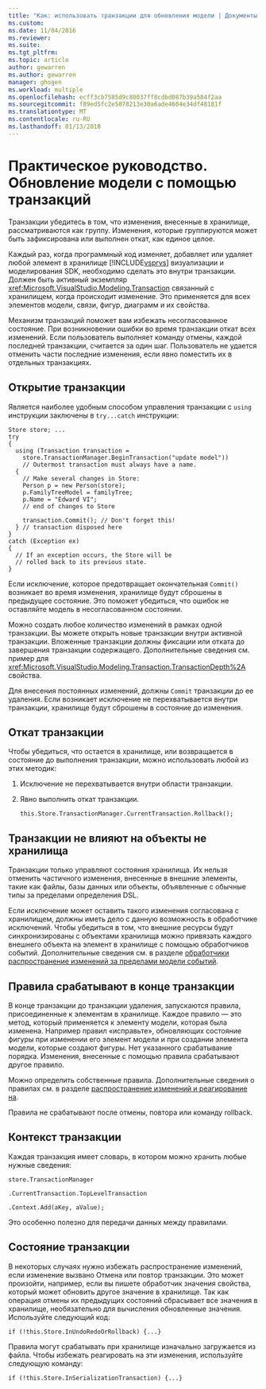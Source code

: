```yaml
---
title: "Как: использовать транзакции для обновления модели | Документы Microsoft"
ms.custom: 
ms.date: 11/04/2016
ms.reviewer: 
ms.suite: 
ms.tgt_pltfrm: 
ms.topic: article
author: gewarren
ms.author: gewarren
manager: ghogen
ms.workload: multiple
ms.openlocfilehash: ecff3cb7585d9c80037ff8cdbd087b39a584f2aa
ms.sourcegitcommit: f89ed5fc2e5078213e30a6ade4604e34df48181f
ms.translationtype: MT
ms.contentlocale: ru-RU
ms.lasthandoff: 01/13/2018
---
```

# <a name="how-to-use-transactions-to-update-the-model"></a>Практическое руководство. Обновление модели с помощью транзакций
Транзакции убедитесь в том, что изменения, внесенные в хранилище, рассматриваются как группу. Изменения, которые группируются может быть зафиксирована или выполнен откат, как единое целое.  
  
 Каждый раз, когда программный код изменяет, добавляет или удаляет любой элемент в хранилище [!INCLUDE[vsprvs](../code-quality/includes/vsprvs_md.md)] визуализации и моделирования SDK, необходимо сделать это внутри транзакции. Должен быть активный экземпляр <xref:Microsoft.VisualStudio.Modeling.Transaction> связанный с хранилищем, когда происходит изменение. Это применяется для всех элементов модели, связи, фигур, диаграмм и их свойства.  
  
 Механизм транзакций поможет вам избежать несогласованное состояние. При возникновении ошибки во время транзакции откат всех изменений. Если пользователь выполняет команду отмены, каждой последней транзакции, считается за один шаг. Пользователь не удается отменить части последние изменения, если явно поместить их в отдельных транзакциях.  
  
## <a name="opening-a-transaction"></a>Открытие транзакции  
 Является наиболее удобным способом управления транзакции с `using` инструкции заключены в `try...catch` инструкции:  
  
```  
Store store; ...  
try  
{  
  using (Transaction transaction =  
    store.TransactionManager.BeginTransaction("update model"))  
    // Outermost transaction must always have a name.  
  {  
    // Make several changes in Store:  
    Person p = new Person(store);  
    p.FamilyTreeModel = familyTree;  
    p.Name = "Edward VI";  
    // end of changes to Store  
  
    transaction.Commit(); // Don't forget this!  
  } // transaction disposed here  
}  
catch (Exception ex)  
{  
  // If an exception occurs, the Store will be   
  // rolled back to its previous state.  
}  
```  
  
 Если исключение, которое предотвращает окончательная `Commit()` возникает во время изменения, хранилище будут сброшены в предыдущее состояние. Это поможет убедиться, что ошибок не оставляйте модель в несогласованном состоянии.  
  
 Можно создать любое количество изменений в рамках одной транзакции. Вы можете открыть новые транзакции внутри активной транзакции. Вложенные транзакции должны фиксации или отката до завершения транзакции содержащего. Дополнительные сведения см. пример для <xref:Microsoft.VisualStudio.Modeling.Transaction.TransactionDepth%2A> свойства.  
  
 Для внесения постоянных изменений, должны `Commit` транзакции до ее удаления. Если возникает исключение не перехватывается внутри транзакции, хранилище будут сброшены в состояние до изменения.  
  
## <a name="rolling-back-a-transaction"></a>Откат транзакции  
 Чтобы убедиться, что остается в хранилище, или возвращается в состояние до выполнения транзакции, можно использовать любой из этих методик:  
  
1.  Исключение не перехватывается внутри области транзакции.  
  
2.  Явно выполнить откат транзакции.  
  
    ```  
    this.Store.TransactionManager.CurrentTransaction.Rollback();  
    ```  
  
## <a name="transactions-do-not-affect-non-store-objects"></a>Транзакции не влияют на объекты не хранилища  
 Транзакции только управляют состояния хранилища. Их нельзя отменить частичного изменения, внесенные в внешние элементы, такие как файлы, базы данных или объекты, объявленные с обычные типы за пределами определения DSL.  
  
 Если исключение может оставить такого изменения согласована с хранилищем, должны иметь дело с данную возможность в обработчике исключений. Чтобы убедиться в том, что внешние ресурсы будут синхронизированы с объектами хранилища можно привязать каждого внешнего объекта на элемент в хранилище с помощью обработчиков событий. Дополнительные сведения см. в разделе [обработчики распространение изменений за пределами модели событий](../modeling/event-handlers-propagate-changes-outside-the-model.md).  
  
## <a name="rules-fire-at-the-end-of-a-transaction"></a>Правила срабатывают в конце транзакции  
 В конце транзакции до транзакции удаления, запускаются правила, присоединенные к элементам в хранилище. Каждое правило — это метод, который применяется к элементу модели, которая была изменена. Например правил «исправьте», обновляющих состояние фигуры при изменении его элемент модели и при создании элемента модели, которые создают фигуры. Нет указанного срабатывание порядка. Изменения, внесенные с помощью правила срабатывают другое правило.  
  
 Можно определить собственные правила. Дополнительные сведения о правилах см. в разделе [распространение изменений и реагирование на](../modeling/responding-to-and-propagating-changes.md).  
  
 Правила не срабатывают после отмены, повтора или команду rollback.  
  
## <a name="transaction-context"></a>Контекст транзакции  
 Каждая транзакция имеет словарь, в котором можно хранить любые нужные сведения:  
  
 `store.TransactionManager`  
  
 `.CurrentTransaction.TopLevelTransaction`  
  
 `.Context.Add(aKey, aValue);`  
  
 Это особенно полезно для передачи данных между правилами.  
  
## <a name="transaction-state"></a>Состояние транзакции  
 В некоторых случаях нужно избежать распространение изменений, если изменение вызвано Отмена или повтор транзакции. Это может произойти, например, если вы пишете обработчик значения свойства, который может обновить другое значение в хранилище. Так как операция отмены их предыдущих состояний сбрасывает все значения в хранилище, необязательно для вычисления обновленные значения. Используйте следующий код:  
  
```  
if (!this.Store.InUndoRedoOrRollback) {...}  
```  
  
 Правила могут срабатывать при хранилище изначально загружается из файла. Чтобы избежать реагировать на эти изменения, используйте следующую команду:  
  
```  
if (!this.Store.InSerializationTransaction) {...}  
  
```